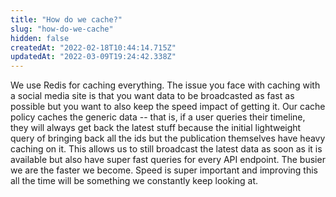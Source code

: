 ```yaml
---
title: "How do we cache?"
slug: "how-do-we-cache"
hidden: false
createdAt: "2022-02-18T10:44:14.715Z"
updatedAt: "2022-03-09T19:24:42.338Z"
---
```

We use Redis for caching everything. The issue you face with caching with a social media site is that you want data to be broadcasted as fast as possible but you want to also keep the speed impact of getting it. Our cache policy caches the generic data -- that is, if a user queries their timeline, they will always get back the latest stuff because the initial lightweight query of bringing back all the ids but the publication themselves have heavy caching on it. This allows us to still broadcast the latest data as soon as it is available but also have super fast queries for every API endpoint. The busier we are the faster we become. Speed is super important and improving this all the time will be something we constantly keep looking at.